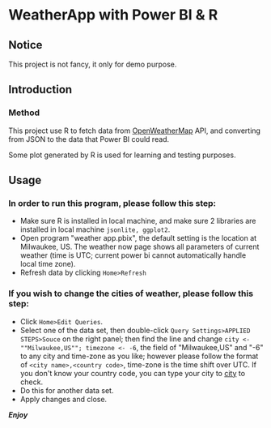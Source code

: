 # WeatherApp with Power BI & R
## Notice
This project is not fancy, it only for demo purpose.
## Introduction
### Method
This project use R to fetch data from [OpenWeatherMap](http://openweathermap.org/) API, and converting from JSON to the data that Power BI could read.

Some plot generated by R is used for learning and testing purposes.
## Usage
### In order to run this program, please follow this step:
* Make sure R is installed in local machine, and make sure 2 libraries are installed in local machine `jsonlite, ggplot2`.
* Open program "weather app.pbix", the default setting is the location at Milwaukee, US. The weather now page shows all parameters of current weather (time is UTC; current power bi cannot automatically handle local time zone).
* Refresh data by clicking `Home>Refresh`

### If you wish to change the cities of weather, please follow this step:
* Click `Home>Edit Queries`.
* Select one of the data set, then double-click `Query Settings>APPLIED STEPS>Souce` on the right panel; then find the line and change `city <- ""Milwaukee,US""; timezone <- -6`, the field of "Milwaukee,US" and "-6" to any city and time-zone as you like; however please follow the format of `<city name>,<country code>`, time-zone is the time shift over UTC. If you don't know your country code, you can type your city to [city](http://openweathermap.org/city) to check.
* Do this for another data set.
* Apply changes and close.

***Enjoy***
